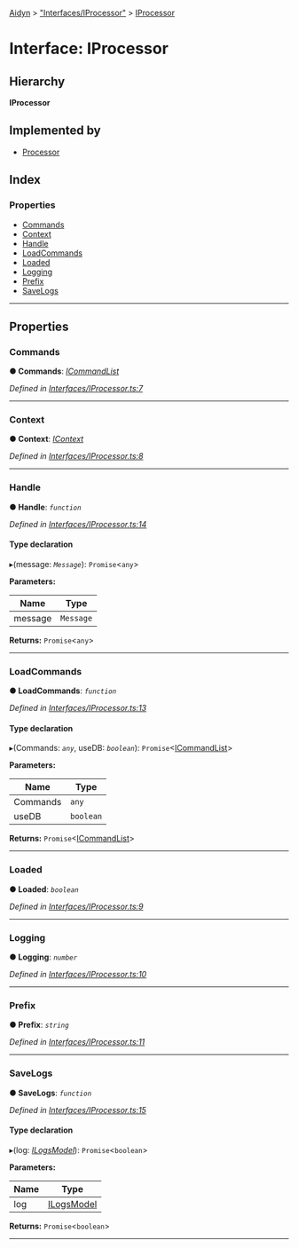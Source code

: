 [Aidyn](../README.md) > ["Interfaces/IProcessor"](../modules/_interfaces_iprocessor_.md) > [IProcessor](../interfaces/_interfaces_iprocessor_.iprocessor.md)

# Interface: IProcessor

## Hierarchy

**IProcessor**

## Implemented by

* [Processor](../classes/_services_processor_.processor.md)

## Index

### Properties

* [Commands](_interfaces_iprocessor_.iprocessor.md#commands)
* [Context](_interfaces_iprocessor_.iprocessor.md#context)
* [Handle](_interfaces_iprocessor_.iprocessor.md#handle)
* [LoadCommands](_interfaces_iprocessor_.iprocessor.md#loadcommands)
* [Loaded](_interfaces_iprocessor_.iprocessor.md#loaded)
* [Logging](_interfaces_iprocessor_.iprocessor.md#logging)
* [Prefix](_interfaces_iprocessor_.iprocessor.md#prefix)
* [SaveLogs](_interfaces_iprocessor_.iprocessor.md#savelogs)

---

## Properties

<a id="commands"></a>

###  Commands

**● Commands**: *[ICommandList](_interfaces_icommandlist_.icommandlist.md)*

*Defined in [Interfaces/IProcessor.ts:7](https://github.com/PaulEndri/aidyn/blob/a12a15f/src/Interfaces/IProcessor.ts#L7)*

___
<a id="context"></a>

###  Context

**● Context**: *[IContext](_interfaces_icontext_.icontext.md)*

*Defined in [Interfaces/IProcessor.ts:8](https://github.com/PaulEndri/aidyn/blob/a12a15f/src/Interfaces/IProcessor.ts#L8)*

___
<a id="handle"></a>

###  Handle

**● Handle**: *`function`*

*Defined in [Interfaces/IProcessor.ts:14](https://github.com/PaulEndri/aidyn/blob/a12a15f/src/Interfaces/IProcessor.ts#L14)*

#### Type declaration
▸(message: *`Message`*): `Promise`<`any`>

**Parameters:**

| Name | Type |
| ------ | ------ |
| message | `Message` |

**Returns:** `Promise`<`any`>

___
<a id="loadcommands"></a>

###  LoadCommands

**● LoadCommands**: *`function`*

*Defined in [Interfaces/IProcessor.ts:13](https://github.com/PaulEndri/aidyn/blob/a12a15f/src/Interfaces/IProcessor.ts#L13)*

#### Type declaration
▸(Commands: *`any`*, useDB: *`boolean`*): `Promise`<[ICommandList](_interfaces_icommandlist_.icommandlist.md)>

**Parameters:**

| Name | Type |
| ------ | ------ |
| Commands | `any` |
| useDB | `boolean` |

**Returns:** `Promise`<[ICommandList](_interfaces_icommandlist_.icommandlist.md)>

___
<a id="loaded"></a>

###  Loaded

**● Loaded**: *`boolean`*

*Defined in [Interfaces/IProcessor.ts:9](https://github.com/PaulEndri/aidyn/blob/a12a15f/src/Interfaces/IProcessor.ts#L9)*

___
<a id="logging"></a>

###  Logging

**● Logging**: *`number`*

*Defined in [Interfaces/IProcessor.ts:10](https://github.com/PaulEndri/aidyn/blob/a12a15f/src/Interfaces/IProcessor.ts#L10)*

___
<a id="prefix"></a>

###  Prefix

**● Prefix**: *`string`*

*Defined in [Interfaces/IProcessor.ts:11](https://github.com/PaulEndri/aidyn/blob/a12a15f/src/Interfaces/IProcessor.ts#L11)*

___
<a id="savelogs"></a>

###  SaveLogs

**● SaveLogs**: *`function`*

*Defined in [Interfaces/IProcessor.ts:15](https://github.com/PaulEndri/aidyn/blob/a12a15f/src/Interfaces/IProcessor.ts#L15)*

#### Type declaration
▸(log: *[ILogsModel](_database_models_logs_.ilogsmodel.md)*): `Promise`<`boolean`>

**Parameters:**

| Name | Type |
| ------ | ------ |
| log | [ILogsModel](_database_models_logs_.ilogsmodel.md) |

**Returns:** `Promise`<`boolean`>

___

